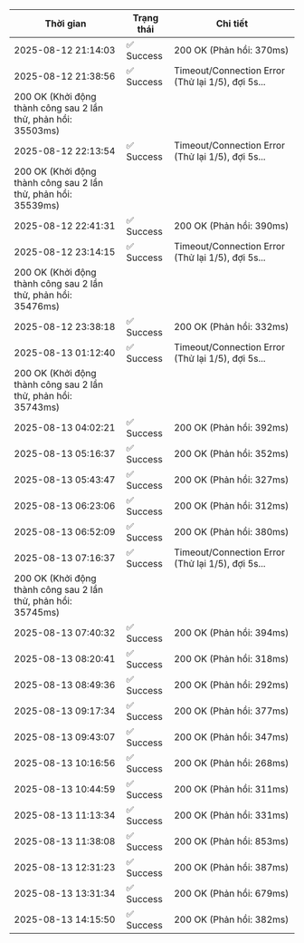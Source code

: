 | Thời gian | Trạng thái | Chi tiết |
|---|---|---|
| 2025-08-12 21:14:03 | ✅ Success | 200 OK (Phản hồi: 370ms) |
| 2025-08-12 21:38:56 | ✅ Success | Timeout/Connection Error (Thử lại 1/5), đợi 5s...
200 OK (Khởi động thành công sau 2 lần thử, phản hồi: 35503ms) |
| 2025-08-12 22:13:54 | ✅ Success | Timeout/Connection Error (Thử lại 1/5), đợi 5s...
200 OK (Khởi động thành công sau 2 lần thử, phản hồi: 35539ms) |
| 2025-08-12 22:41:31 | ✅ Success | 200 OK (Phản hồi: 390ms) |
| 2025-08-12 23:14:15 | ✅ Success | Timeout/Connection Error (Thử lại 1/5), đợi 5s...
200 OK (Khởi động thành công sau 2 lần thử, phản hồi: 35476ms) |
| 2025-08-12 23:38:18 | ✅ Success | 200 OK (Phản hồi: 332ms) |
| 2025-08-13 01:12:40 | ✅ Success | Timeout/Connection Error (Thử lại 1/5), đợi 5s...
200 OK (Khởi động thành công sau 2 lần thử, phản hồi: 35743ms) |
| 2025-08-13 04:02:21 | ✅ Success | 200 OK (Phản hồi: 392ms) |
| 2025-08-13 05:16:37 | ✅ Success | 200 OK (Phản hồi: 352ms) |
| 2025-08-13 05:43:47 | ✅ Success | 200 OK (Phản hồi: 327ms) |
| 2025-08-13 06:23:06 | ✅ Success | 200 OK (Phản hồi: 312ms) |
| 2025-08-13 06:52:09 | ✅ Success | 200 OK (Phản hồi: 380ms) |
| 2025-08-13 07:16:37 | ✅ Success | Timeout/Connection Error (Thử lại 1/5), đợi 5s...
200 OK (Khởi động thành công sau 2 lần thử, phản hồi: 35745ms) |
| 2025-08-13 07:40:32 | ✅ Success | 200 OK (Phản hồi: 394ms) |
| 2025-08-13 08:20:41 | ✅ Success | 200 OK (Phản hồi: 318ms) |
| 2025-08-13 08:49:36 | ✅ Success | 200 OK (Phản hồi: 292ms) |
| 2025-08-13 09:17:34 | ✅ Success | 200 OK (Phản hồi: 377ms) |
| 2025-08-13 09:43:07 | ✅ Success | 200 OK (Phản hồi: 347ms) |
| 2025-08-13 10:16:56 | ✅ Success | 200 OK (Phản hồi: 268ms) |
| 2025-08-13 10:44:59 | ✅ Success | 200 OK (Phản hồi: 311ms) |
| 2025-08-13 11:13:34 | ✅ Success | 200 OK (Phản hồi: 331ms) |
| 2025-08-13 11:38:08 | ✅ Success | 200 OK (Phản hồi: 853ms) |
| 2025-08-13 12:31:23 | ✅ Success | 200 OK (Phản hồi: 387ms) |
| 2025-08-13 13:31:34 | ✅ Success | 200 OK (Phản hồi: 679ms) |
| 2025-08-13 14:15:50 | ✅ Success | 200 OK (Phản hồi: 382ms) |
